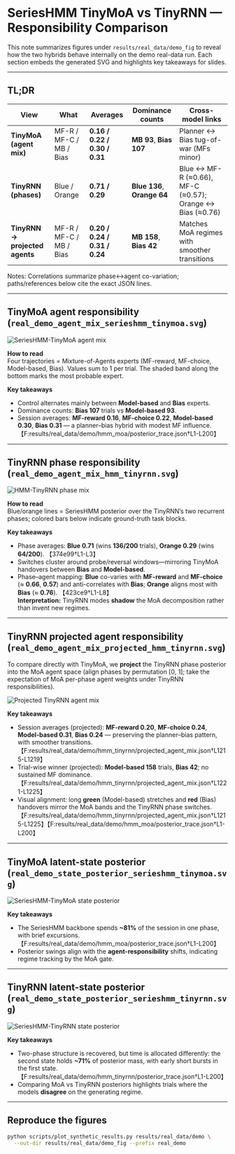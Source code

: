 # SeriesHMM TinyMoA vs TinyRNN — Responsibility Comparison

This note summarizes figures under `results/real_data/demo_fig` to reveal how the two hybrids behave internally on the demo real-data run. Each section embeds the generated SVG and highlights key takeaways for slides.

---

## TL;DR

| View | What | Averages | Dominance counts | Cross-model links |
|---|---|---|---|---|
| **TinyMoA (agent mix)** | MF-R / MF-C / MB / Bias | **0.16 / 0.22 / 0.30 / 0.31** | **MB 93**, **Bias 107** | Planner ↔ Bias tug-of-war (MFs minor) |
| **TinyRNN (phases)** | Blue / Orange | **0.71 / 0.29** | **Blue 136**, **Orange 64** | Blue ↔ MF-R (≈0.66), MF-C (≈0.57); Orange ↔ Bias (≈0.76) |
| **TinyRNN → projected agents** | MF-R / MF-C / MB / Bias | **0.20 / 0.24 / 0.31 / 0.24** | **MB 158**, **Bias 42** | Matches MoA regimes with smoother transitions |

Notes: Correlations summarize phase↔agent co-variation; paths/references below cite the exact JSON lines.

---

## TinyMoA agent responsibility (`real_demo_agent_mix_serieshmm_tinymoa.svg`)

![SeriesHMM-TinyMoA agent mix](./demo_fig/real_demo_agent_mix_serieshmm_tinymoa.svg)

**How to read**  
Four trajectories = Mixture-of-Agents experts (MF-reward, MF-choice, Model-based, Bias). Values sum to 1 per trial. The shaded band along the bottom marks the most probable expert.

**Key takeaways**
- Control alternates mainly between **Model-based** and **Bias** experts.
- Dominance counts: **Bias 107** trials vs **Model-based 93**.
- Session averages: **MF-reward 0.16**, **MF-choice 0.22**, **Model-based 0.30**, **Bias 0.31** — a planner–bias hybrid with modest MF influence. 【F:results/real_data/demo/hmm_moa/posterior_trace.json†L1-L200】

---

## TinyRNN phase responsibility (`real_demo_agent_mix_hmm_tinyrnn.svg`)

![HMM-TinyRNN phase mix](./demo_fig/real_demo_agent_mix_hmm_tinyrnn.svg)

**How to read**  
Blue/orange lines = SeriesHMM posterior over the TinyRNN’s two recurrent phases; colored bars below indicate ground-truth task blocks.

**Key takeaways**
- Phase averages: **Blue 0.71** (wins **136/200** trials), **Orange 0.29** (wins **64/200**). 【374e99†L1-L3】
- Switches cluster around probe/reversal windows—mirroring TinyMoA handovers between **Bias** and **Model-based**.
- Phase–agent mapping: **Blue** co-varies with **MF-reward** and **MF-choice** (≈ **0.66**, **0.57**) and anti-correlates with **Bias**; **Orange** aligns most with **Bias** (≈ **0.76**). 【423ce9†L1-L8】  
  **Interpretation:** TinyRNN modes **shadow** the MoA decomposition rather than invent new regimes.

---

## TinyRNN projected agent responsibility (`real_demo_agent_mix_projected_hmm_tinyrnn.svg`)

To compare directly with TinyMoA, we **project** the TinyRNN phase posterior into the MoA agent space (align phases by permutation [0, 1]; take the expectation of MoA per-phase agent weights under TinyRNN responsibilities).

![Projected TinyRNN agent mix](demo_fig/real_demo_agent_mix_projected_hmm_tinyrnn.svg)

**Key takeaways**
- Session averages (projected): **MF-reward 0.20**, **MF-choice 0.24**, **Model-based 0.31**, **Bias 0.24** — preserving the planner–bias pattern, with smoother transitions. 【F:results/real_data/demo/hmm_tinyrnn/projected_agent_mix.json†L1215-L1219】
- Trial-wise winner (projected): **Model-based 158** trials, **Bias 42**; no sustained MF dominance. 【F:results/real_data/demo/hmm_tinyrnn/projected_agent_mix.json†L1221-L1225】
- Visual alignment: long **green** (Model-based) stretches and **red** (Bias) handovers mirror the MoA bands and the TinyRNN phase switches. 【F:results/real_data/demo/hmm_tinyrnn/projected_agent_mix.json†L1215-L1225】【F:results/real_data/demo/hmm_moa/posterior_trace.json†L1-L200】

---

## TinyMoA latent-state posterior (`real_demo_state_posterior_serieshmm_tinymoa.svg`)

![SeriesHMM-TinyMoA state posterior](./demo_fig/real_demo_state_posterior_serieshmm_tinymoa.svg)

**Key takeaways**
- The SeriesHMM backbone spends **~81%** of the session in one phase, with brief excursions. 【F:results/real_data/demo/hmm_moa/posterior_trace.json†L1-L200】
- Posterior swings align with the **agent-responsibility** shifts, indicating regime tracking by the MoA gate.

---

## TinyRNN latent-state posterior (`real_demo_state_posterior_serieshmm_tinyrnn.svg`)

![SeriesHMM-TinyRNN state posterior](./demo_fig/real_demo_state_posterior_serieshmm_tinyrnn.svg)

**Key takeaways**
- Two-phase structure is recovered, but time is allocated differently: the second state holds **~71%** of posterior mass, with early short bursts in the first state. 【F:results/real_data/demo/hmm_tinyrnn/posterior_trace.json†L1-L200】
- Comparing MoA vs TinyRNN posteriors highlights trials where the models **disagree** on the generating regime.

---

## Reproduce the figures

```bash
python scripts/plot_synthetic_results.py results/real_data/demo \
  --out-dir results/real_data/demo_fig --prefix real_demo
